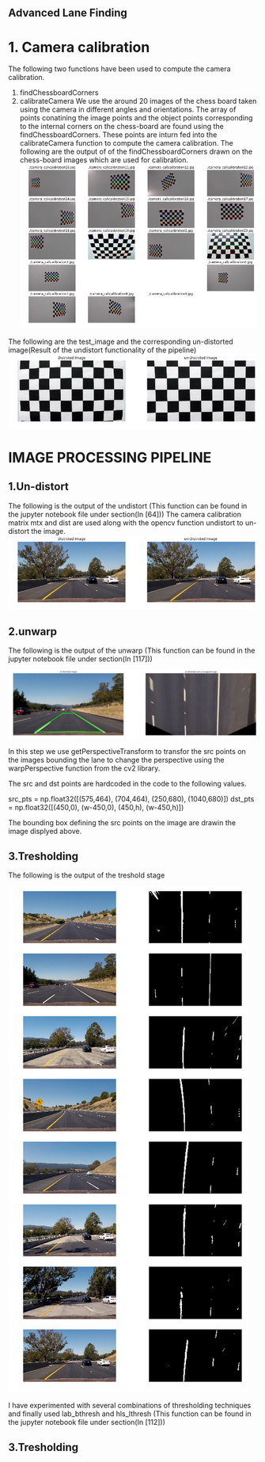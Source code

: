 ## Advanced Lane Finding

# 1. Camera calibration 
 The following two functions have been used to compute the camera calibration.
 1. findChessboardCorners 
 2. calibrateCamera 
 We use the around 20 images of the chess board taken using the camera in different angles and orientations.
 The array of points  conatining the image points and the object points corresponding to the internal corners on the chess-board are found using the findChessboardCorners. These points are inturn fed into the calibrateCamera function to compute the camera calibration.
 The following are the output of of the findChessboardCorners drawn on the chess-board images which are used for calibration.
 ![alt tag](https://github.com/raghu467/Advanced_lane_detection_p4/blob/master/Readme_images/1.Draw_corners.png)
 
 
 The following are the test_image and the corresponding un-distorted image(Result of the undistort functionality of the pipeline)
 ![alt tag](https://github.com/raghu467/Advanced_lane_detection_p4/blob/master/Readme_images/2.1chess_board_undistort.png)
 
 
 # IMAGE PROCESSING PIPELINE
 
 
 ## 1.Un-distort 
 The following is the output of the undistort (This function can be found in the jupyter notebook file under section(In [64]))
 The camera calibration matrix mtx and dist are used along with the opencv function undistort to un-distort the image.
 ![alt tag](https://github.com/raghu467/Advanced_lane_detection_p4/blob/master/Readme_images/3.%20Distor_un_Distort.png)
 
 

## 2.unwarp
 The following is the output of the unwarp (This function can be found in the jupyter notebook file under section(In [117]))
 
 ![alt tag](https://github.com/raghu467/Advanced_lane_detection_p4/blob/master/Readme_images/4.distort_unwrap.png)
 
 In this step we use getPerspectiveTransform to transfor the src points on the images bounding the lane to change the perspective using  the warpPerspective function from the  cv2 library.
 
The src and dst points are hardcoded in the code to the following values.

src_pts = np.float32([(575,464),
                  (704,464), 
                  (250,680), 
                  (1040,680)])
dst_pts = np.float32([(450,0),
                  (w-450,0),
                  (450,h),
                  (w-450,h)])
 
 The bounding box defining the src points on the image are drawin the image displyed above.
## 3.Tresholding 
The following is the output of the treshold stage<br>

 ![alt tag](https://github.com/raghu467/Advanced_lane_detection_p4/blob/master/Readme_images/5.pipeline_output_all_images.png)<br>
 
 I have experimented with several combinations of thresholding techniques and finally used lab_bthresh and hls_lthresh (This function can be found in the jupyter notebook file under section(In [112]))<br>

## 3.Tresholding 
 
